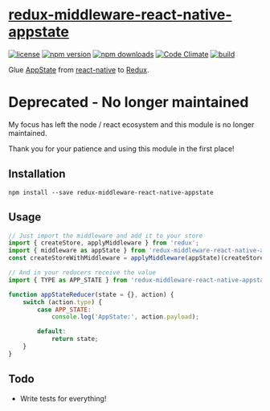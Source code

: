 [redux-middleware-react-native-appstate][]
==========================================

[![license](https://img.shields.io/npm/l/redux-middleware-react-native-appstate.svg?style=flat-square)](https://www.npmjs.com/package/redux-middleware-react-native-appstate)
[![npm version](https://img.shields.io/npm/v/redux-middleware-react-native-appstate.svg?style=flat-square)](https://www.npmjs.com/package/redux-middleware-react-native-appstate)
[![npm downloads](https://img.shields.io/npm/dm/redux-middleware-react-native-appstate.svg?style=flat-square)](https://www.npmjs.com/package/redux-middleware-react-native-appstate)
[![Code Climate](https://codeclimate.com/github/michaelcontento/redux-middleware-react-native-appstate/badges/gpa.svg)](https://codeclimate.com/github/michaelcontento/redux-middleware-react-native-appstate)
[![build](https://travis-ci.org/michaelcontento/redux-middleware-react-native-appstate.svg)](https://travis-ci.org/michaelcontento/redux-middleware-react-native-appstate)

Glue [AppState][] from [react-native][] to [Redux][].

# Deprecated - No longer maintained

My focus has left the node / react ecosystem and this module is no
longer maintained. 

Thank you for your patience and using this module in the first place!

## Installation

    npm install --save redux-middleware-react-native-appstate

## Usage

```js
// Just import the middleware and add it to your store
import { createStore, applyMiddleware } from 'redux';
import { middleware as appState } from 'redux-middleware-react-native-appstate';
const createStoreWithMiddleware = applyMiddleware(appState)(createStore);

// And in your reducers receive the value
import { TYPE as APP_STATE } from 'redux-middleware-react-native-appstate';

function appStateReducer(state = {}, action) {
    switch (action.type) {
        case APP_STATE:
            console.log('AppState:', action.payload);

        default:
            return state;
    }
}

```

## Todo

- Write tests for everything!

  [Redux]: https://github.com/gaearon/redux
  [redux-middleware-react-native-appstate]: https://github.com/michaelcontento/redux-middleware-react-native-appstate
  [react-native]: https://facebook.github.io/react-native/
  [AppState]: https://facebook.github.io/react-native/docs/appstateios.html#content
